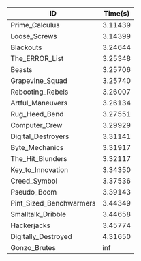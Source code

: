 |ID|Time(s)|
|-|-|
|Prime_Calculus|3.11439|
|Loose_Screws|3.14399|
|Blackouts|3.24644|
|The_ERROR_List|3.25348|
|Beasts|3.25706|
|Grapevine_Squad|3.25740|
|Rebooting_Rebels|3.26007|
|Artful_Maneuvers|3.26134|
|Rug_Heed_Bend|3.27551|
|Computer_Crew|3.29929|
|Digital_Destroyers|3.31141|
|Byte_Mechanics|3.31917|
|The_Hit_Blunders|3.32117|
|Key_to_Innovation|3.34350|
|Creed_Symbol|3.37536|
|Pseudo_Boom|3.39143|
|Pint_Sized_Benchwarmers|3.44349|
|Smalltalk_Dribble|3.44658|
|Hackerjacks|3.45774|
|Digitally_Destroyed|4.31650|
|Gonzo_Brutes|inf|
